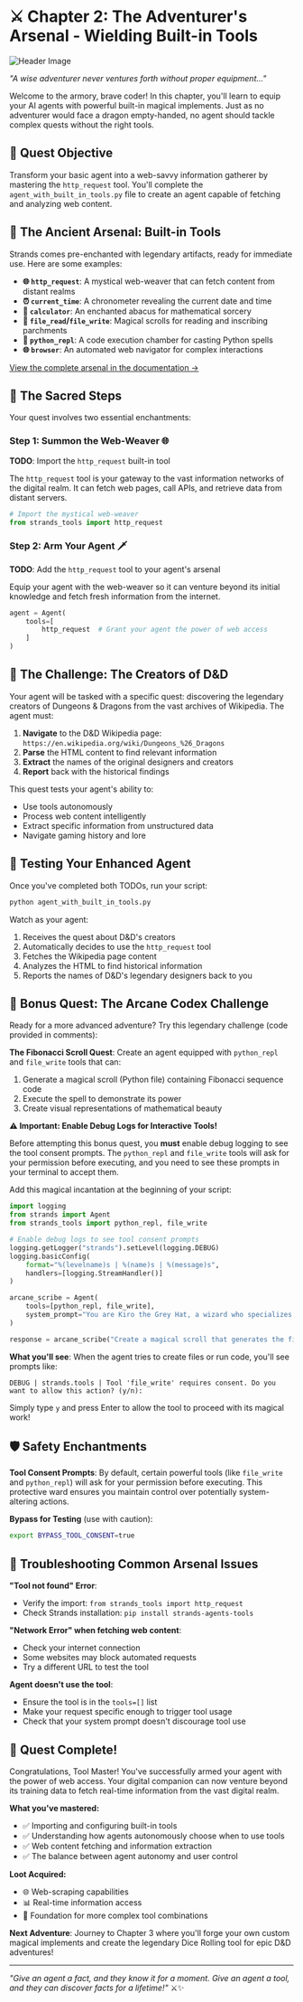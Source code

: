 # ⚔️ Chapter 2: The Adventurer's Arsenal - Wielding Built-in Tools

![Header Image](../images/header4.jpeg)

_"A wise adventurer never ventures forth without proper equipment..."_

Welcome to the armory, brave coder! In this chapter, you'll learn to equip your AI agents with powerful built-in magical implements. Just as no adventurer would face a dragon empty-handed, no agent should tackle complex quests without the right tools.

## 🎯 Quest Objective

Transform your basic agent into a web-savvy information gatherer by mastering the `http_request` tool. You'll complete the `agent_with_built_in_tools.py` file to create an agent capable of fetching and analyzing web content.

## 🏺 The Ancient Arsenal: Built-in Tools

Strands comes pre-enchanted with legendary artifacts, ready for immediate use. Here are some examples:

- **🌐 `http_request`**: A mystical web-weaver that can fetch content from distant realms
- **⏰ `current_time`**: A chronometer revealing the current date and time
- **🧮 `calculator`**: An enchanted abacus for mathematical sorcery
- **📁 `file_read`/`file_write`**: Magical scrolls for reading and inscribing parchments
- **🐍 `python_repl`**: A code execution chamber for casting Python spells
- **🌐 `browser`**: An automated web navigator for complex interactions

[View the complete arsenal in the documentation →](https://strandsagents.com/latest/documentation/docs/user-guide/concepts/tools/community-tools-package/)

## 📜 The Sacred Steps

Your quest involves two essential enchantments:

### Step 1: Summon the Web-Weaver 🌐
**TODO**: Import the `http_request` built-in tool

The `http_request` tool is your gateway to the vast information networks of the digital realm. It can fetch web pages, call APIs, and retrieve data from distant servers.

```python
# Import the mystical web-weaver
from strands_tools import http_request
```

### Step 2: Arm Your Agent 🗡️
**TODO**: Add the `http_request` tool to your agent's arsenal

Equip your agent with the web-weaver so it can venture beyond its initial knowledge and fetch fresh information from the internet.

```python
agent = Agent(
    tools=[
        http_request  # Grant your agent the power of web access
    ]
)
```

## 🎲 The Challenge: The Creators of D&D

Your agent will be tasked with a specific quest: discovering the legendary creators of Dungeons & Dragons from the vast archives of Wikipedia. The agent must:

1. **Navigate** to the D&D Wikipedia page: `https://en.wikipedia.org/wiki/Dungeons_%26_Dragons`
2. **Parse** the HTML content to find relevant information
3. **Extract** the names of the original designers and creators
4. **Report** back with the historical findings

This quest tests your agent's ability to:
- Use tools autonomously
- Process web content intelligently  
- Extract specific information from unstructured data
- Navigate gaming history and lore

## 🔧 Testing Your Enhanced Agent

Once you've completed both TODOs, run your script:

```bash
python agent_with_built_in_tools.py
```

Watch as your agent:
1. Receives the quest about D&D's creators
2. Automatically decides to use the `http_request` tool
3. Fetches the Wikipedia page content
4. Analyzes the HTML to find historical information
5. Reports the names of D&D's legendary designers back to you

## 🌟 Bonus Quest: The Arcane Codex Challenge

Ready for a more advanced adventure? Try this legendary challenge (code provided in comments):

**The Fibonacci Scroll Quest**: Create an agent equipped with `python_repl` and `file_write` tools that can:
1. Generate a magical scroll (Python file) containing Fibonacci sequence code
2. Execute the spell to demonstrate its power
3. Create visual representations of mathematical beauty

**⚠️ Important: Enable Debug Logs for Interactive Tools!**

Before attempting this bonus quest, you **must** enable debug logging to see the tool consent prompts. The `python_repl` and `file_write` tools will ask for your permission before executing, and you need to see these prompts in your terminal to accept them.

Add this magical incantation at the beginning of your script:

```python
import logging
from strands import Agent
from strands_tools import python_repl, file_write

# Enable debug logs to see tool consent prompts
logging.getLogger("strands").setLevel(logging.DEBUG)
logging.basicConfig(
    format="%(levelname)s | %(name)s | %(message)s",
    handlers=[logging.StreamHandler()]
)

arcane_scribe = Agent(
    tools=[python_repl, file_write],
    system_prompt="You are Kiro the Grey Hat, a wizard who specializes in the ancient art of code magic."
)

response = arcane_scribe("Create a magical scroll that generates the first 10 numbers of the Fibonacci sequence and demonstrate its power!")
```

**What you'll see**: When the agent tries to create files or run code, you'll see prompts like:
```
DEBUG | strands.tools | Tool 'file_write' requires consent. Do you want to allow this action? (y/n):
```

Simply type `y` and press Enter to allow the tool to proceed with its magical work!

## 🛡️ Safety Enchantments

**Tool Consent Prompts**: By default, certain powerful tools (like `file_write` and `python_repl`) will ask for your permission before executing. This protective ward ensures you maintain control over potentially system-altering actions.

**Bypass for Testing** (use with caution):
```bash
export BYPASS_TOOL_CONSENT=true
```

## 🚨 Troubleshooting Common Arsenal Issues

**"Tool not found" Error**:
- Verify the import: `from strands_tools import http_request`
- Check Strands installation: `pip install strands-agents-tools`

**"Network Error" when fetching web content**:
- Check your internet connection
- Some websites may block automated requests
- Try a different URL to test the tool

**Agent doesn't use the tool**:
- Ensure the tool is in the `tools=[]` list
- Make your request specific enough to trigger tool usage
- Check that your system prompt doesn't discourage tool use

## 🎉 Quest Complete!

Congratulations, Tool Master! You've successfully armed your agent with the power of web access. Your digital companion can now venture beyond its training data to fetch real-time information from the vast digital realm.

**What you've mastered:**
- ✅ Importing and configuring built-in tools
- ✅ Understanding how agents autonomously choose when to use tools
- ✅ Web content fetching and information extraction
- ✅ The balance between agent autonomy and user control

**Loot Acquired:**
- 🌐 Web-scraping capabilities
- 📊 Real-time information access
- 🔧 Foundation for more complex tool combinations

**Next Adventure**: Journey to Chapter 3 where you'll forge your own custom magical implements and create the legendary Dice Rolling tool for epic D&D adventures!

---

_"Give an agent a fact, and they know it for a moment. Give an agent a tool, and they can discover facts for a lifetime!"_ ⚔️✨